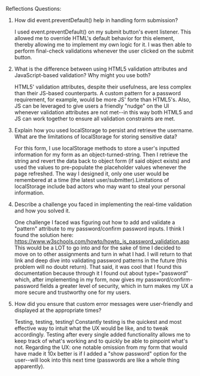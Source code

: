 
Reflections Questions:

1. How did event.preventDefault() help in handling form submission?
   
      I used event.preventDefault() on my submit button's event listener. This allowed me to override HTML's default behavior for this element, thereby allowing me to implement my own logic for it. I was then able to perform final-check validations whenever the user clicked on the submit button. 
  
2. What is the difference between using HTML5 validation attributes and JavaScript-based validation? Why might you use both?
   
      HTML5' validation attributes, despite their usefulness, are less complex than their JS-based counterparts. A custom pattern for a password requirement, for example, would be more JS' forte than HTML5's. Also, JS can be leveraged to give users a friendly "nudge" on the UI whenever validation attributes are not met--in this way both HTML5 and JS can work together to ensure all validation constraints are met.
  
3. Explain how you used localStorage to persist and retrieve the username. What are the limitations of localStorage for storing sensitive data?

      For this form, I use localStorage methods to store a user's inputted information for my form as an object-turned-string. Then I retrieve the string and revert the data back to object form (if said object exists) and used the values to pre-populate the placeholder values whenever the page refreshed. The way I designed it, only one user would be remembered at a time (the latest user/submitter).Limitations of localStorage include bad actors who may want to steal your personal information.
  
4. Describe a challenge you faced in implementing the real-time validation and how you solved it.
   
      One challenge I faced was figuring out how to add and validate a "pattern" attribute to my password/confirm password inputs.
      I think I found the solution here: https://www.w3schools.com/howto/howto_js_password_validation.asp
      This would be a LOT to go into and for the sake of time I decided to move on to other assignments and turn in what I had. I will return to that link and deep dive into validating password patterns in the future (this problem will no doubt return). That said, it was cool that I found this documentation because through it I found out about type="password" which, after implementing in my form, now gives my password/confirm-password fields a greater level of security, which in turn makes my UX a more secure and trustworthy one for my users.
  
5. How did you ensure that custom error messages were user-friendly and displayed at the appropriate times?
   
      Testing, testing, testing! Constantly testing is the quickest and most effective way to intuit what the UX would be like, and to tweak accordingly. Testing after every single added functionality allows me to keep track of what's working and to quickly be able to pinpoint what's not. Regarding the UX: one notable omission from my form that would have made it 10x better is if I added a "show password" option for the user--will look into this next time (passwords are like a whole thing apparently).